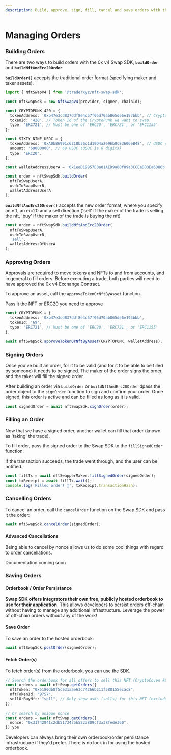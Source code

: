 ```yaml
---
description: Build, approve, sign, fill, cancel and save orders with the Swap SDK.
---
```


# Managing Orders

### Building Orders

There are two ways to build orders with the 0x v4 Swap SDK, **`buildOrder`** and **`buildNftAndErc20Order`**&#x20;



**`buildOrder()`** accepts the traditional order format (specifying maker and taker assets).&#x20;

```typescript
import { NftSwapV4 } from '@traderxyz/nft-swap-sdk';

const nftSwapSdk = new NftSwapV4(provider, signer, chainId);

const CRYPTOPUNK_420 = {
  tokenAddress: '0xb47e3cd837ddf8e4c57f05d70ab865de6e193bbb', // CryptoPunk contract address
  tokenId: '420', // Token Id of the CryptoPunk we want to swap
  type: 'ERC721', // Must be one of 'ERC20', 'ERC721', or 'ERC1155'
};

const SIXTY_NINE_USDC = {
  tokenAddress: '0xA0b86991c6218b36c1d19D4a2e9Eb0cE3606eB48', // USDC contract address
  amount: '69000000', // 69 USDC (USDC is 6 digits)
  type: 'ERC20',
};

const walletAddressUserA = '0x1eeD19957E0a81AED9a80f09a3CCEaD83Ea6D86b';

const order = nftSwapSdk.buildOrder(
  nftToSwapUserA,
  usdcToSwapUserB,
  walletAddressUserA
);

```

**`buildNftAndErc20Order()`** accepts the new order format, where you specify an nft, an erc20 and a sell direction ('sell' if the maker of the trade is selling the nft, 'buy' if the maker of the trade is buying the nft)

```typescript
const order = nftSwapSdk.buildNftAndErc20Order(
  nftToSwapUserA,
  usdcToSwapUserB,
  'sell',
  walletAddressOfUserA
);
```

### Approving Orders

Approvals are required to move tokens and NFTs to and from accounts, and in general to fill orders. Before executing a trade, both parties will need to have approved the 0x v4 Exchange Contract.

To approve an asset, call the `approveTokenOrNftByAsset` function.

Pass it the NFT or ERC20 you need to approve&#x20;

```typescript
const CRYPTOPUNK = {
  tokenAddress: '0xb47e3cd837ddf8e4c57f05d70ab865de6e193bbb',
  tokenId: '69',
  type: 'ERC721', // Must be one of 'ERC20', 'ERC721', or 'ERC1155'
};

await nftSwapSdk.approveTokenOrNftByAsset(CRYPTOPUNK, walletAddress);
```

### Signing Orders

Once you've built an order, for it to be valid (and for it to be able to be filled by someone) it needs to be signed. The maker of the order signs the order, and the taker will fill the signed order.

After building an order via `buildOrder` or `buildNftAndErc20Order` dpass the order object to the `signOrder` function to sign and confirm your order. Once signed, this order is active and can be filled as long as it is valid.

```typescript
const signedOrder = await nftSwapSdk.signOrder(order);
```

### Filling an Order

Now that we have a signed order, another wallet can fill that order (known as 'taking' the trade).

To fill order, pass the signed order to the Swap SDK to the `fillSignedOrder` function.

If the transaction succeeds, the trade went through, and the user can be notified.

```typescript
const fillTx = await nftSwapperMaker.fillSignedOrder(signedOrder);
const txReceipt = await fillTx.wait();
console.log('Filled order! 🎉', txReceipt.transactionHash);
```

### Cancelling Orders

To cancel an order, call the `cancelOrder` function on the Swap SDK and pass it the order:

```typescript
await nftSwapSdk.cancelOrder(signedOrder);
```

#### Advanced Cancellations

Being able to cancel by nonce allows us to do some cool things with regard to order cancellations.

Documentation coming soon

### Saving Orders

#### Orderbook / Order Persistance&#x20;

**Swap SDK offers integrators their own free, publicly hosted orderbook to use for their application.** This allows developers to persist orders off-chain without having to manage any additional infrastructure. Leverage the power of off-chain orders without any of the work!&#x20;

#### Save Order

To save an order to the hosted orderbook:

```typescript
await nftSwapSdk.postOrder(signedOrder);
```

#### Fetch Order(s)

To fetch order(s) from the orderbook, you can use the SDK.&#x20;

```typescript
// Search the orderbook for all offers to sell this NFT (CryptoCoven #9757)
const orders = await nftSwap.getOrders({
  nftToken: "0x5180db8f5c931aae63c74266b211f580155ecac8",
  nftTokenId: "9757",
  sellOrBuyNft: "sell", // Only show asks (sells) for this NFT (excludes asks)
});
 
// Or search by unique nonce
const orders = await nftSwap.getOrders({
  nonce: "0x31f42841c2db5173425b5223809cf3a38fede360",
});ype
```



Developers can always bring their own orderbook/order persistance infrastructure if they'd prefer. There is no lock in for using the hosted orderbook.

